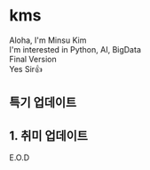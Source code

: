 # kms
Aloha, I'm Minsu Kim  
I'm interested in Python, AI, BigData  
Final Version  
Yes Sir👍
## 특기 업데이트
## 1. 취미 업데이트
E.O.D